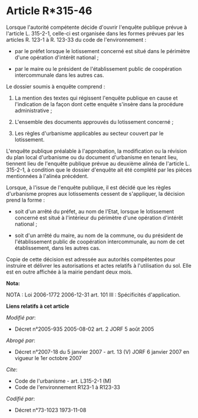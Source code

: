 # Article R*315-46

Lorsque l'autorité compétente décide d'ouvrir l'enquête publique prévue à l'article L. 315-2-1, celle-ci est organisée dans
les formes prévues par les articles R. 123-1 à R. 123-33 du code de l'environnement :

- par le préfet lorsque le lotissement concerné est situé dans le périmètre d'une opération d'intérêt national ;

- par le maire ou le président de l'établissement public de coopération intercommunale dans les autres cas.

Le dossier soumis à enquête comprend :

1. La mention des textes qui régissent l'enquête publique en cause et l'indication de la façon dont cette enquête s'insère
dans la procédure administrative ;

2. L'ensemble des documents approuvés du lotissement concerné ;

3. Les règles d'urbanisme applicables au secteur couvert par le lotissement.

L'enquête publique préalable à l'approbation, la modification ou la révision du plan local d'urbanisme ou du document
d'urbanisme en tenant lieu, tiennent lieu de l'enquête publique prévue au deuxième alinéa de l'article L. 315-2-1, à
condition que le dossier d'enquête ait été complété par les pièces mentionnées à l'alinéa précédent.

Lorsque, à l'issue de l'enquête publique, il est décidé que les règles d'urbanisme propres aux lotissements cessent de
s'appliquer, la décision prend la forme :

- soit d'un arrêté du préfet, au nom de l'Etat, lorsque le lotissement concerné est situé à l'intérieur du périmètre d'une
opération d'intérêt national ;

- soit d'un arrêté du maire, au nom de la commune, ou du président de l'établissement public de coopération intercommunale,
au nom de cet établissement, dans les autres cas.

Copie de cette décision est adressée aux autorités compétentes pour instruire et délivrer les autorisations et actes relatifs
à l'utilisation du sol. Elle est en outre affichée à la mairie pendant deux mois.

**Nota:**

NOTA : Loi 2006-1772 2006-12-31 art. 101 III : Spécificités d'application.

**Liens relatifs à cet article**

_Modifié par_:

  - Décret n°2005-935 2005-08-02 art. 2 JORF 5 août 2005

_Abrogé par_:

  - Décret n°2007-18 du 5 janvier 2007 - art. 13 (V) JORF 6 janvier 2007 en vigueur le 1er octobre 2007

_Cite_:

  - Code de l'urbanisme - art. L315-2-1 (M)
  - Code de l'environnement R123-1 à R123-33

_Codifié par_:

  - Décret n°73-1023 1973-11-08
